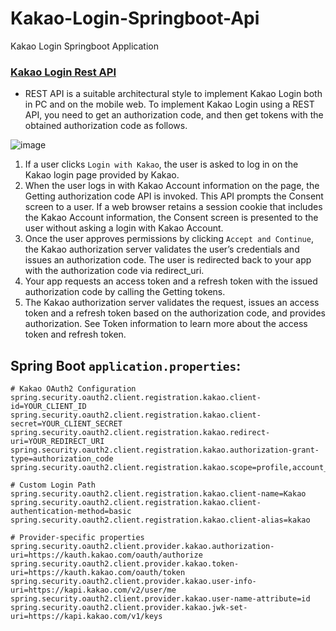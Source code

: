 # Kakao-Login-Springboot-Api
Kakao Login Springboot Application

### [Kakao Login Rest API](https://developers.kakao.com/)

- REST API is a suitable architectural style to implement Kakao Login both in PC and on the mobile web. To implement Kakao Login using a REST API, you need to get an authorization code, and then get tokens with the obtained authorization code as follows.
  
![image](https://github.com/af4092/Kakao-Login-Springboot-Api/assets/24220136/e38289cb-8f84-4f5f-9f30-dd8f842a250e)

1. If a user clicks `Login with Kakao`, the user is asked to log in on the Kakao login page provided by Kakao.
2. When the user logs in with Kakao Account information on the page, the Getting authorization code API is invoked. This API prompts the Consent screen to a user. If a web browser retains a session cookie that includes the Kakao Account information, the Consent screen is presented to the user without asking a login with Kakao Account.
3. Once the user approves permissions by clicking `Accept and Continue`, the Kakao authorization server validates the user’s credentials and issues an authorization code. The user is redirected back to your app with the authorization code via redirect_uri.
4. Your app requests an access token and a refresh token with the issued authorization code by calling the Getting tokens.
5. The Kakao authorization server validates the request, issues an access token and a refresh token based on the authorization code, and provides authorization. See Token information to learn more about the access token and refresh token.

## Spring Boot `application.properties`:
```
# Kakao OAuth2 Configuration
spring.security.oauth2.client.registration.kakao.client-id=YOUR_CLIENT_ID
spring.security.oauth2.client.registration.kakao.client-secret=YOUR_CLIENT_SECRET
spring.security.oauth2.client.registration.kakao.redirect-uri=YOUR_REDIRECT_URI
spring.security.oauth2.client.registration.kakao.authorization-grant-type=authorization_code
spring.security.oauth2.client.registration.kakao.scope=profile,account_email

# Custom Login Path
spring.security.oauth2.client.registration.kakao.client-name=Kakao
spring.security.oauth2.client.registration.kakao.client-authentication-method=basic
spring.security.oauth2.client.registration.kakao.client-alias=kakao

# Provider-specific properties
spring.security.oauth2.client.provider.kakao.authorization-uri=https://kauth.kakao.com/oauth/authorize
spring.security.oauth2.client.provider.kakao.token-uri=https://kauth.kakao.com/oauth/token
spring.security.oauth2.client.provider.kakao.user-info-uri=https://kapi.kakao.com/v2/user/me
spring.security.oauth2.client.provider.kakao.user-name-attribute=id
spring.security.oauth2.client.provider.kakao.jwk-set-uri=https://kapi.kakao.com/v1/keys
```
